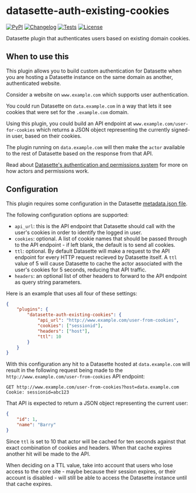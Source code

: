 # datasette-auth-existing-cookies

[![PyPI](https://img.shields.io/pypi/v/datasette-auth-existing-cookies.svg)](https://pypi.org/project/datasette-auth-existing-cookies/)
[![Changelog](https://img.shields.io/github/v/release/simonw/datasette-auth-existing-cookies?include_prereleases&label=changelog)](https://github.com/simonw/datasette-auth-existing-cookies/releases)
[![Tests](https://github.com/simonw/datasette-auth-existing-cookies/workflows/Test/badge.svg)](https://github.com/simonw/datasette-auth-existing-cookies/actions?query=workflow%3ATest)
[![License](https://img.shields.io/badge/license-Apache%202.0-blue.svg)](https://github.com/simonw/datasette-auth-existing-cookies/blob/master/LICENSE)

Datasette plugin that authenticates users based on existing domain cookies.

## When to use this

This plugin allows you to build custom authentication for Datasette when you are hosting a Datasette instance on the same domain as another, authenticated website.

Consider a website on `www.example.com` which supports user authentication.

You could run Datasette on `data.example.com` in a way that lets it see cookies that were set for the `.example.com` domain.

Using this plugin, you could build an API endpoint at `www.example.com/user-for-cookies` which returns a JSON object representing the currently signed-in user, based on their cookies.

The plugin running on `data.example.com` will then make the `actor` available to the rest of Datasette based on the response from that API.

Read about [Datasette's authentication and permissions system](https://docs.datasette.io/en/stable/authentication.html) for more on how actors and permissions work.

## Configuration

This plugin requires some configuration in the Datasette [metadata.json file](https://datasette.readthedocs.io/en/stable/plugins.html#plugin-configuration).

The following configuration options are supported:

- `api_url`: this is the API endpoint that Datasette should call with the user's cookies in order to identify the logged in user.
- `cookies`: optional. A list of cookie names that should be passed through to the API endpoint - if left blank, the default is to send all cookies.
- `ttl`: optional. By default Datasette will make a request to the API endpoint for every HTTP request recieved by Datasette itself. A `ttl` value of 5 will cause Datasette to cache the actor associated with the user's cookies for 5 seconds, reducing that API traffic.
- `headers`: an optional list of other headers to forward to the API endpoint as query string parameters.

Here is an example that uses all four of these settings:

```json
{
    "plugins": {
        "datasette-auth-existing-cookies": {
            "api_url": "http://www.example.com/user-from-cookies",
            "cookies": ["sessionid"],
            "headers": ["host"],
            "ttl": 10
        }
    }
}
```
With this configuration any hit to a Datasette hosted at `data.example.com` will result in the following request being made to the `http://www.example.com/user-from-cookies` API endpoint:
```
GET http://www.example.com/user-from-cookies?host=data.example.com
Cookie: sessionid=abc123
```
That API is expected to return a JSON object representing the current user:

```json
{
    "id": 1,
    "name": "Barry"
}
```
Since `ttl` is set to 10 that actor will be cached for ten seconds against that exact combination of cookies and headers. When that cache expires another hit will be made to the API.

When deciding on a TTL value, take into account that users who lose access to the core site - maybe because their session expires, or their account is disabled - will still be able to access the Datasette instance until that cache expires.
